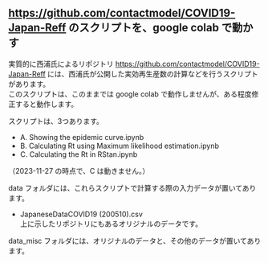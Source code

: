 ## https://github.com/contactmodel/COVID19-Japan-Reff のスクリプトを、google colab で動かす
実質的に西浦氏によるリポジトリ https://github.com/contactmodel/COVID19-Japan-Reff には、西浦氏が公開した実効再生産数の計算などを行うスクリプトがあります。  <br>
このスクリプトは、このままでは google colab で動作しませんが、ある程度修正すると動作します。  

スクリプトは、3つあります。
- A. Showing the epidemic curve.ipynb
- B. Calculating Rt using Maximum likelihood estimation.ipynb  
- C. Calculating the Rt in RStan.ipynb

（2023-11-27 の時点で、C は動きません。）

data フォルダには、これらスクリプトで計算する際の入力データが置いてあります。
- JapaneseDataCOVID19 (200510).csv<br>
上に示したリポジトリにもあるオリジナルのデータです。

data_misc フォルダには、オリジナルのデータと、その他のデータが置いてあります。
